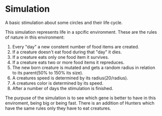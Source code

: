 # Simulation
A basic stimulation about some circles and their life cycle.


This simulation represents life in a spcific environment.
These are the rules of nature in this environment:
1) Every "day" a new constent number of food items are created. 
2) If a creature doesn't eat food during that "day" it dies.
3) If a creature eats only one food item it survives.
4) If a creature eats two or more food items it repreduces.
5) The new born creature is mutated and gets a random radius in relation to its parent(50% to 150% its size).
6) A creatures speed is determined by its radius(20/radius).
7) A creatures color is determined by its speed.
8) After a number of days the stimulation is finished.

The purpuse of the simulation is to see which gene is better to have in this enviroment, being big or being fast.
There is an addition of Hunters which have the same rules only they have to eat creatures.


